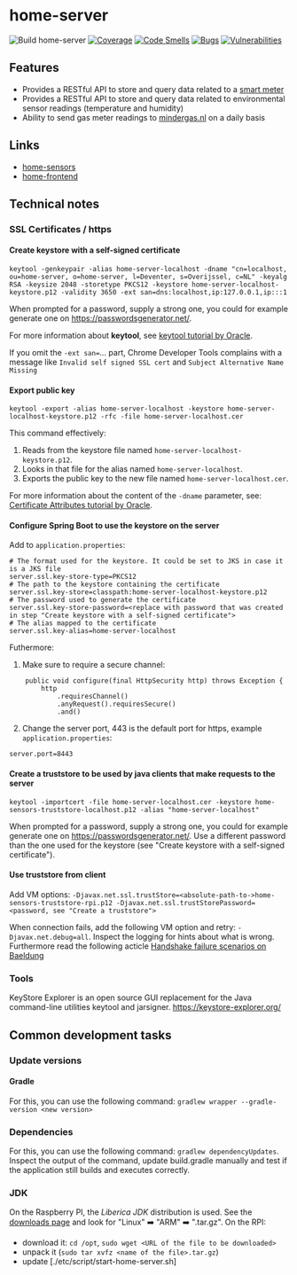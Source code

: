 # home-server

![Build home-server](https://github.com/bassages/home-server/workflows/Build%20home-server/badge.svg)
[![Coverage](https://sonarcloud.io/api/project_badges/measure?project=home-server&metric=coverage)](https://sonarcloud.io/dashboard?id=home-server)
[![Code Smells](https://sonarcloud.io/api/project_badges/measure?project=home-server&metric=code_smells)](https://sonarcloud.io/dashboard?id=home-server)
[![Bugs](https://sonarcloud.io/api/project_badges/measure?project=home-server&metric=bugs)](https://sonarcloud.io/dashboard?id=home-server)
[![Vulnerabilities](https://sonarcloud.io/api/project_badges/measure?project=home-server&metric=vulnerabilities)](https://sonarcloud.io/dashboard?id=home-server)

## Features
- Provides a RESTful API to store and query data related to a [smart meter](https://en.wikipedia.org/wiki/Smart_meter)
- Provides a RESTful API to store and query data related to environmental sensor readings (temperature and humidity)
- Ability to send gas meter readings to [mindergas.nl](https://mindergas.nl) on a daily basis

## Links
* [home-sensors](https://github.com/bassages/home-sensors)
* [home-frontend](https://github.com/bassages/home-frontend)

## Technical notes

### SSL Certificates / https

#### Create keystore with a self-signed certificate

```
keytool -genkeypair -alias home-server-localhost -dname "cn=localhost, ou=home-server, o=home-server, l=Deventer, s=Overijssel, c=NL" -keyalg RSA -keysize 2048 -storetype PKCS12 -keystore home-server-localhost-keystore.p12 -validity 3650 -ext san=dns:localhost,ip:127.0.0.1,ip:::1
```
When prompted for a password, supply a strong one, you could for example generate one on https://passwordsgenerator.net/.

For more information about **keytool**, see [keytool tutorial by Oracle](https://docs.oracle.com/javase/8/docs/technotes/tools/unix/keytool.html).

If you omit the `-ext san=`... part, Chrome Developer Tools complains with a message like ```Invalid self signed SSL cert``` and ```Subject Alternative Name Missing```

#### Export public key
```
keytool -export -alias home-server-localhost -keystore home-server-localhost-keystore.p12 -rfc -file home-server-localhost.cer
```

This command effectively:
1. Reads from the keystore file named `home-server-localhost-keystore.p12`.
2. Looks in that file for the alias named `home-server-localhost`.
3. Exports the public key to the new file named `home-server-localhost.cer`.

For more information about the content of the `-dname` parameter, see:
[Certificate Attributes tutorial by Oracle](https://docs.oracle.com/cd/E24191_01/common/tutorials/authz_cert_attributes.html).

#### Configure Spring Boot to use the keystore on the server

Add to `application.properties`:

```
# The format used for the keystore. It could be set to JKS in case it is a JKS file
server.ssl.key-store-type=PKCS12
# The path to the keystore containing the certificate
server.ssl.key-store=classpath:home-server-localhost-keystore.p12
# The password used to generate the certificate
server.ssl.key-store-password=<replace with password that was created in step "Create keystore with a self-signed certificate">
# The alias mapped to the certificate
server.ssl.key-alias=home-server-localhost
```

Futhermore:

1. Make sure to require a secure channel:
```
    public void configure(final HttpSecurity http) throws Exception {
        http
            .requiresChannel()
            .anyRequest().requiresSecure()
            .and()
```

2. Change the server port, 443 is the default port for https, example `application.properties`:
```
server.port=8443
```

#### Create a truststore to be used by java clients that make requests to the server
```
keytool -importcert -file home-server-localhost.cer -keystore home-sensors-truststore-localhost.p12 -alias "home-server-localhost"
```
When prompted for a password, supply a strong one, you could for example generate one on https://passwordsgenerator.net/.
Use a different password than the one used for the keystore (see "Create keystore with a self-signed certificate").

#### Use truststore from client
Add VM options:
`-Djavax.net.ssl.trustStore=<absolute-path-to->home-sensors-truststore-rpi.p12
-Djavax.net.ssl.trustStorePassword=<password, see "Create a truststore">`

When connection fails, add the following VM option and retry: `-Djavax.net.debug=all`. Inspect the logging for hints about what is wrong.
Furthermore read the following acticle [Handshake failure scenarios on Baeldung](https://www.baeldung.com/java-ssl-handshake-failures#handshake_failure_scenarios)

### Tools

KeyStore Explorer is an open source GUI replacement for the Java command-line utilities keytool and jarsigner. 
https://keystore-explorer.org/

## Common development tasks

### Update versions

#### Gradle
For this, you can use the following command: `gradlew wrapper --gradle-version <new version>`

### Dependencies
For this, you can use the following command: `gradlew dependencyUpdates`.
Inspect the output of the command, update build.gradle manually and test if the application still builds and executes correctly.

### JDK
On the Raspberry PI, the *Liberica JDK* distribution is used.
See the [downloads page](https://bell-sw.com/pages/downloads/) and look for "Linux" :arrow_right: "ARM" :arrow_right: ".tar.gz".
On the RPI:
- download it: `cd /opt`, `sudo wget <URL of the file to be downloaded>`
- unpack it (`sudo tar xvfz <name of the file>.tar.gz`)
- update [./etc/script/start-home-server.sh]